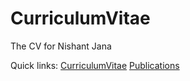 # CurriculumVitae
The CV for Nishant Jana

Quick links:
[CurriculumVitae](https://github.com/invisilico/CurriculumVitae/blob/main/CV%20Nov2020%20Img.pdf)
[Publications](https://github.com/invisilico/CurriculumVitae/blob/main/pubs.md)
